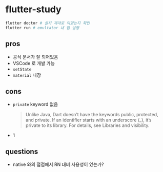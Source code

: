 # flutter-study

``` bash
flutter doctor # 설치 제대로 되었는지 확인
flutter run # emultator 내 앱 실행
```

## pros

- 공식 문서가 잘 되어있음
- VSCode 로 개발 가능
- `setState`
- `material` 내장

## cons

- `private` keyword 없음 
  > Unlike Java, Dart doesn’t have the keywords public, protected, and private. If an identifier starts with an underscore (_), it’s private to its library. For details, see Libraries and visibility.
- 1

## questions

- native 와의 접점에서 RN 대비 사용성이 있는가?
